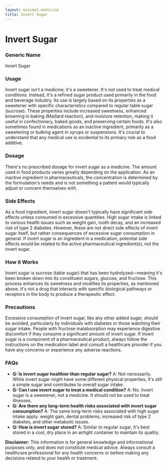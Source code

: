 ```yaml
---
layout: minimal-medicine
title: Invert Sugar
---
```


# Invert Sugar
### Generic Name
Invert Sugar

### Usage
Invert sugar isn't a medicine; it's a sweetener.  It's not used to treat medical conditions. Instead, it's a refined sugar product used primarily in the food and beverage industry.  Its use is largely based on its properties as a sweetener with specific characteristics compared to regular table sugar (sucrose). These properties include increased sweetness, enhanced browning in baking (Maillard reaction), and moisture retention, making it useful in confectionery, baked goods, and preserving certain foods.  It's also sometimes found in medications as an inactive ingredient, primarily as a sweetening or bulking agent in syrups or suspensions.  It's crucial to understand that any medical use is incidental to its primary role as a food additive.

### Dosage
There's no prescribed dosage for invert sugar as a medicine.  The amount used in food products varies greatly depending on the application.  As an inactive ingredient in pharmaceuticals, the concentration is determined by the formulation's needs and is not something a patient would typically adjust or concern themselves with.

### Side Effects
As a food ingredient, invert sugar doesn't typically have significant side effects unless consumed in excessive quantities.  High sugar intake is linked to various health issues such as weight gain, tooth decay, and an increased risk of type 2 diabetes.  However, these are not direct side effects of invert sugar itself, but rather consequences of excessive sugar consumption in general.  If invert sugar is an ingredient in a medication, potential side effects would be related to the active pharmaceutical ingredient(s), not the invert sugar.

### How it Works
Invert sugar is sucrose (table sugar) that has been hydrolyzed—meaning it's been broken down into its constituent sugars, glucose, and fructose. This process enhances its sweetness and modifies its properties, as mentioned above.  It's not a drug that interacts with specific biological pathways or receptors in the body to produce a therapeutic effect.

### Precautions
Excessive consumption of invert sugar, like any other added sugar, should be avoided, particularly by individuals with diabetes or those watching their sugar intake.  People with fructose malabsorption may experience digestive discomfort if they consume a significant amount of invert sugar.  If invert sugar is a component of a pharmaceutical product, always follow the instructions on the medication label and consult a healthcare provider if you have any concerns or experience any adverse reactions.

### FAQs

* **Q: Is invert sugar healthier than regular sugar?** A:  Not necessarily.  While invert sugar might have some different physical properties, it's still a simple sugar and contributes to overall sugar intake.
* **Q:  Can I use invert sugar to treat a medical condition?** A: No. Invert sugar is a sweetener, not a medicine.  It should not be used to treat illnesses.
* **Q: Are there any long-term health risks associated with invert sugar consumption?** A:  The same long-term risks associated with high sugar intake apply: weight gain, dental problems, increased risk of type 2 diabetes, and other metabolic issues.
* **Q: How is invert sugar stored?** A:  Similar to regular sugar, it's best stored in a cool, dry place in an airtight container to maintain its quality.


**Disclaimer:** This information is for general knowledge and informational purposes only, and does not constitute medical advice. Always consult a healthcare professional for any health concerns or before making any decisions related to your health or treatment.
